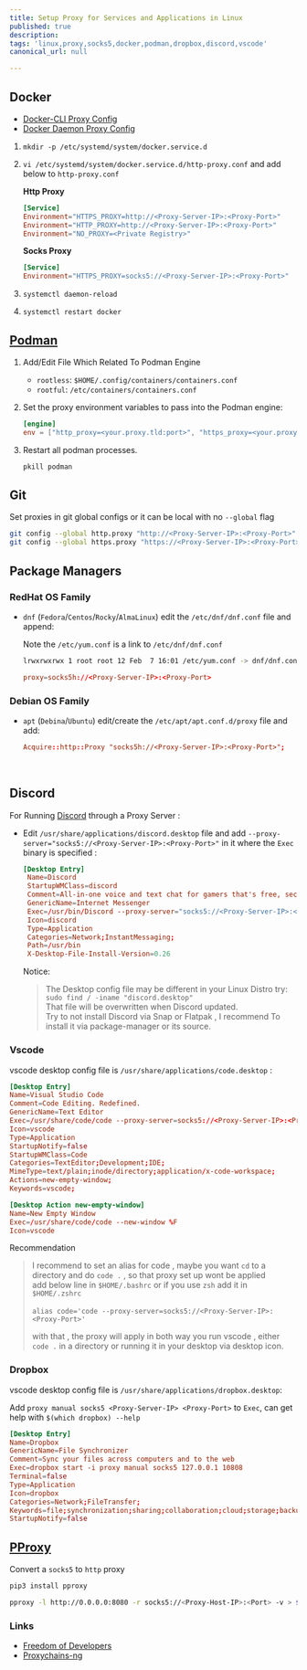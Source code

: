 ```yaml
---
title: Setup Proxy for Services and Applications in Linux
published: true
description: 
tags: 'linux,proxy,socks5,docker,podman,dropbox,discord,vscode'
canonical_url: null

---
```


## Docker

- [Docker-CLI Proxy Config](https://docs.docker.com/engine/cli/proxy/)
- [Docker Daemon Proxy Config](https://docs.docker.com/engine/daemon/proxy/)

1. `mkdir -p /etc/systemd/system/docker.service.d`

2. `vi /etc/systemd/system/docker.service.d/http-proxy.conf` and add below to `http-proxy.conf`

    **Http Proxy**

    ```conf
    [Service]
    Environment="HTTPS_PROXY=http://<Proxy-Server-IP>:<Proxy-Port>"
    Environment="HTTP_PROXY=http://<Proxy-Server-IP>:<Proxy-Port>"
    Environment="NO_PROXY=<Private Registry>"
    ```

   **Socks Proxy**

    ```conf
    [Service]
    Environment="HTTPS_PROXY=socks5://<Proxy-Server-IP>:<Proxy-Port>"
    ```

3. `systemctl daemon-reload`
4. `systemctl restart docker`

## [Podman](https://podman-desktop.io/docs/proxy#using-a-proxy)

1. Add/Edit File Which Related To Podman Engine

   - `rootless`: `$HOME/.config/containers/containers.conf`
   - `rootful`: `/etc/containers/containers.conf`

2. Set the proxy environment variables to pass into the Podman engine:

   ```conf
   [engine]
   env = ["http_proxy=<your.proxy.tld:port>", "https_proxy=<your.proxy.tld:port>"]
   ```

3. Restart all podman processes.

   ```bash
   pkill podman
   ```

## Git

Set proxies in git global configs or it can be local with no `--global` flag

   ```bash
   git config --global http.proxy "http://<Proxy-Server-IP>:<Proxy-Port>"
   git config --global https.proxy "https://<Proxy-Server-IP>:<Proxy-Port>"
   ```

## Package Managers

### RedHat OS Family

- `dnf` (`Fedora`/`Centos`/`Rocky`/`AlmaLinux`) edit the `/etc/dnf/dnf.conf` file and append:

  Note the `/etc/yum.conf` is a link to `/etc/dnf/dnf.conf`

   ```bash
   lrwxrwxrwx 1 root root 12 Feb  7 16:01 /etc/yum.conf -> dnf/dnf.conf
   ```

   ```conf
   proxy=socks5h://<Proxy-Server-IP>:<Proxy-Port>
   ```

### Debian OS Family

- `apt` (`Debina`/`Ubuntu`) edit/create the `/etc/apt/apt.conf.d/proxy` file and add:
  
  ```conf
  Acquire::http::Proxy "socks5h://<Proxy-Server-IP>:<Proxy-Port>";
  ```

</br>

## Discord

For Running [Discord](https://discord.com/) through a Proxy Server :

- Edit `/usr/share/applications/discord.desktop` file and add `--proxy-server="socks5://<Proxy-Server-IP>:<Proxy-Port>"` in it where the `Exec` binary is specified :
  
  ```conf
  [Desktop Entry]
   Name=Discord
   StartupWMClass=discord
   Comment=All-in-one voice and text chat for gamers that's free, secure, and works on both your desktop and phone.
   GenericName=Internet Messenger
   Exec=/usr/bin/Discord --proxy-server="socks5://<Proxy-Server-IP>:<Proxy-Port>"
   Icon=discord
   Type=Application
   Categories=Network;InstantMessaging;
   Path=/usr/bin
   X-Desktop-File-Install-Version=0.26
  ```
  
  Notice:
  > The Desktop config file may be different in your Linux Distro try: </br>
  > `sudo find / -iname "discord.desktop"` </br>
  > That file will be overwritten when Discord updated. </br>
  > Try to not install Discord via Snap or Flatpak , I recommend To install it via package-manager or its source.

### Vscode

vscode desktop config file is `/usr/share/applications/code.desktop` :

```conf
[Desktop Entry]
Name=Visual Studio Code
Comment=Code Editing. Redefined.
GenericName=Text Editor
Exec=/usr/share/code/code --proxy-server=socks5://<Proxy-Server-IP>:<Proxy-Port> --unity-launch %F
Icon=vscode
Type=Application
StartupNotify=false
StartupWMClass=Code
Categories=TextEditor;Development;IDE;
MimeType=text/plain;inode/directory;application/x-code-workspace;
Actions=new-empty-window;
Keywords=vscode;

[Desktop Action new-empty-window]
Name=New Empty Window
Exec=/usr/share/code/code --new-window %F
Icon=vscode
```

Recommendation
> I recommend to set an alias for code , maybe you want `cd` to a directory and do `code .` , so that proxy set up wont be applied </br>
> add below line in `$HOME/.bashrc` or if you use `zsh` add it in `$HOME/.zshrc` </br></br>
> `alias code='code --proxy-server=socks5://<Proxy-Server-IP>:<Proxy-Port>'`
>
> with that , the proxy will apply in both way you run vscode , either `code .` in a directory or running it in your desktop via desktop icon.

### Dropbox

vscode desktop config file is `/usr/share/applications/dropbox.desktop`:

Add `proxy manual socks5 <Proxy-Server-IP> <Proxy-Port>` to `Exec`, can get help with `$(which dropbox) --help`

```conf
[Desktop Entry]
Name=Dropbox
GenericName=File Synchronizer
Comment=Sync your files across computers and to the web
Exec=dropbox start -i proxy manual socks5 127.0.0.1 10808
Terminal=false
Type=Application
Icon=dropbox
Categories=Network;FileTransfer;
Keywords=file;synchronization;sharing;collaboration;cloud;storage;backup;
StartupNotify=false

```

## [PProxy](https://pypi.org/project/pproxy/) 

Convert a `socks5` to `http` proxy

```bash
pip3 install pproxy
```

```bash
pproxy -l http://0.0.0.0:8080 -r socks5://<Proxy-Host-IP>:<Port> -v > $PWD/pproxy.log &
```

### Links

- [Freedom of Developers](https://github.com/freedomofdevelopers/fod)
- [Proxychains-ng](https://github.com/rofl0r/proxychains-ng)
